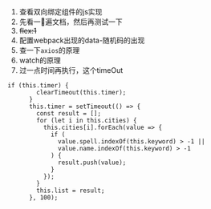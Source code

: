 1. 查看双向绑定组件的js实现
2. 先看一遍文档，然后再测试一下
4. ~~flex:1~~
5. 配置webpack出现的data-随机码的出现
6. 查一下`axios`的原理
7. watch的原理
8. 过一点时间再执行，这个timeOut

```
if (this.timer) {
        clearTimeout(this.timer);
      }
      this.timer = setTimeout(() => {
        const result = [];
        for (let i in this.cities) {
          this.cities[i].forEach(value => {
            if (
              value.spell.indexOf(this.keyword) > -1 ||
              value.name.indexOf(this.keyword) > -1
            ) {
              result.push(value);
            }
          });
        }
        this.list = result;
      }, 100);
```
